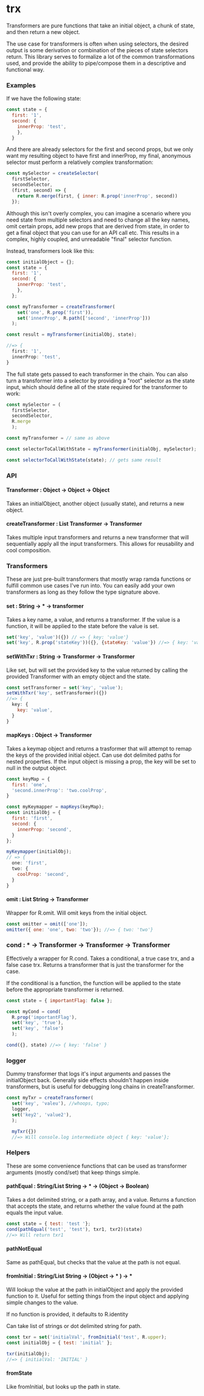 # trx

Transformers are pure functions that take an initial object,
a chunk of state, and then return a new object.

The use case for transformers is often when using selectors, the desired output is some derivation or combination of the pieces of state selectors return. This library serves to formalize a lot of the common transformations used, and provide the ability to pipe/compose them in a descriptive and functional way.

### Examples

If we have the following state:

```javascript
const state = {  
  first: '1',
  second: {
    innerProp: 'test',
    },
  }
```
And there are already selectors for the first and second props, but we only want my resulting object to have first and innerProp, my final, anonymous selector must perform a relatively complex transformation:

```javascript
const mySelector = createSelector(
  firstSelector,
  secondSelector,
  (first, second) => {
    return R.merge(first, { inner: R.prop('innerProp', second))
  });
```

Although this isn't overly complex, you can imagine a scenario where you need state from multiple selectors and need to change all the key names, omit certain props, add new props that are derived from state, in order to get a final object that you can use for an API call etc. This results in a complex, highly coupled, and unreadable "final" selector function.

Instead, transformers look like this:

```javascript
const initialObject = {};
const state = {  
  first: '1',
  second: {
    innerProp: 'test',
    },
  };

const myTransformer = createTransformer(
    set('one', R.prop('first')),
    set('innerProp', R.path(['second', 'innerProp']))
  );

const result = myTransformer(initialObj, state);

//=> {
  first: '1',
  innerProp: 'test',
}
```

The full state gets passed to each transformer in the chain. You can also turn a transformer into a selector by providing a "root" selector as the state input, which should define all of the state required for the transformer to work:

```javascript
const mySelector = (
  firstSelector,
  secondSelector,
  R.merge
  );

const myTransformer = // same as above

const selectorToCallWithState = myTransformer(initialObj, mySelector);

const selectorToCallWithState(state); // gets same result
```

### API

#### Transformer : Object -> Object -> Object

Takes an initialObject, another object (usually state), and returns a new object.

#### createTransformer : List Transformer -> Transformer
Takes multiple input transformers and returns a new transformer that will sequentially apply all the input transformers. This allows for reusability and cool composition.


### Transformers

These are just pre-built transformers that mostly wrap ramda functions or fulfill common use cases I've run into. You can easily add your own transformers as long as they follow the type signature above.


#### set : String -> * -> transformer

Takes a key name, a value, and returns a transformer. If the value is a function, it will be applied to the state before the value is set.

```javascript
set('key', 'value')({}) // => { key: 'value'}
set('key', R.prop('stateKey'))({}, {stateKey: 'value'}) //=> { key: 'value'}
```

#### setWithTxr : String -> Transformer -> Transformer

Like set, but will set the provided key to the value returned by calling the provided Transformer with an empty object and the state.

```javascript
const setTransformer = set('key', 'value');
setWithTxr('key', setTransformer)({})
//=> {
  key: {
    key: 'value',
  }
}
```

#### mapKeys : Object -> Transformer
Takes a keymap object and returns a trasformer that will attempt to remap the keys of the provided initial object. Can use dot delimited paths for nested properties. If the input object is missing a prop, the key will be set to null in the output object.

```javascript
const keyMap = {
  first: 'one',
  'second.innerProp': 'two.coolProp',
}

const myKeymapper = mapKeys(keyMap);
const initialObj = {
  first: 'first',
  second: {
    innerProp: 'second',
  }
};

myKeymapper(initialObj);
// => {
  one: 'first',
  two: {
    coolProp: 'second',
  }
}
```

#### omit : List String -> Transformer

Wrapper for R.omit. Will omit keys from the initial object.

```javascript
const omitter = omit(['one']);
omitter({ one: 'one', two: 'two'}); //=> { two: 'two'}
```

### cond : * -> Transformer -> Transformer -> Transformer

Effectively a wrapper for R.cond. Takes a conditional, a true case trx, and a false case trx. Returns a transformer that is just the transformer for the case.

If the conditional is a function, the function will be applied to the state before the appropriate transformer is returned.

```javascript
const state = { importantFlag: false };

const myCond = cond(
  R.prop('importantFlag'),
  set('key', 'true'),
  set('key', 'false')
  );

cond({}, state) //=> { key: 'false' }

```

### logger

Dummy transformer that logs it's input arguments and passes the initialObject back. Generally side effects shouldn't happen inside transformers, but is useful for debugging long chains in createTransformer.

```javascript
const myTxr = createTransformer(
  set('key', 'valeu'), //whoops, typo;
  logger,
  set('key2', 'value2'),
  );

  myTxr({})
  //=> Will console.log intermediate object { key: 'value'};
```

### Helpers

These are some convenience functions that can be used as transformer arguments (mostly cond/set) that keep things simple.

#### pathEqual : String/List String -> * -> (Object -> Boolean)

Takes a dot delimited string, or a path array, and a value. Returns a function that accepts the state, and returns whether the value found at the path equals the input value.


```javascript
const state = { test: 'test '};
cond(pathEqual('test', 'test'), txr1, txr2)(state)
//=> Will return txr1
```
#### pathNotEqual
Same as pathEqual, but checks that the value at the path is not equal.

#### fromInitial : String/List String -> (Object -> * ) -> *

Will lookup the value at the path in initialObject and apply the provided function to it. Useful for setting things from the input object and applying simple changes to the value.

If no function is provided, it defaults to R.identity

Can take list of strings or dot delimited string for path.

```javascript
const txr = set('initialVal', fromInitial('test', R.upper);
const initialObj = { test: 'initial' };

txr(initialObj);
//=> { initialVal: 'INITIAL' }

```

#### fromState

Like fromInitial, but looks up the path in state.
